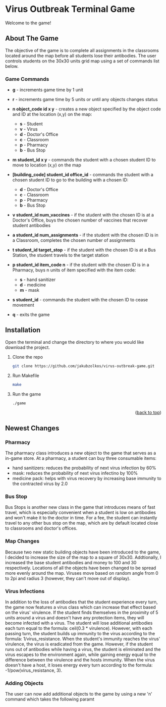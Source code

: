 # Virus Outbreak Terminal Game
Welcome to the game!

## About The Game
The objective of the game is to complete all assignments in the classrooms located around the map before all students lose their antibodies. The user controls students on the 30x30 units grid map using a set of commands list below. 

### Game Commands
- **g** - increments game time by 1 unit
- **r** - increments game time by 5 units or until any objects changes status
- **n object_code id x y** - creates a new object specified by the object code and ID at the location (x,y) on the map:
  - **s** - Student
  - **v** - Virus
  - **d** - Doctor's Office
  - **c** - Classroom
  - **p** - Pharmacy
  - **b** - Bus Stop
  
- **m student_id x y** - commands the student with a chosen student ID to move to location (x,y) on the map
- **[building_code] student_id office_id** - commands the student with a chosen student ID to go to the building with a chosen ID:
  - **d** - Doctor's Office
  - **c** - Classroom
  - **p** - Pharmacy
  - **b** - Bus Stop

- **v student_id num_vaccines** - if the student with the chosen ID is at a Doctor's Office, buys the chosen number of vaccines that recover student antibodies
- **a student_id num_assignments** - if the student with the chosen ID is in a Classroom, completes the chosen number of assignments
- **t student_id target_stop** - if the student with the chosen ID is at a Bus Station, the student travels to the target station
- **p student_id item_code n** - if the student with the chosen ID is in a Pharmacy, buys n units of item specified with the item code:
  - **s** - hand sanitizer
  - **d** - medicine
  - **m** - mask 


- **s student_id** - commands the student with the chosen ID to cease movement
- **q** - exits the game

## Installation

Open the terminal and change the directory to where you would like download the project.

1. Clone the repo
   ```sh
   git clone https://github.com/jakubzolkos/virus-outbreak-game.git
   ```
2. Run Makefile
   ```sh
   make
   ```
3. Run the game
   ```sh
   ./game
   ```

<p align="right">(<a href="#top">back to top</a>)</p>

## Newest Changes

### Pharmacy

The pharmacy class introduces a new object to the game that serves as a in-game store. At a pharmacy, a student can buy three consumable items:

- hand sanitizers: reduces the probability of next virus infection by 60%
- mask: reduces the probability of next virus infectino by 100%
- medicine pack: helps with virus recovery by increasing base immunity to the contracted virus by 2.0

### Bus Stop

Bus Stops is another new class in the game that introduces means of fast travel, which is especially convenient when a student is low on antibodies and won't make it to the doctor in time. For a fee, the student can instantly travel to any other bus stop on the map, which are by default located close to classrooms and doctor's offices.

### Map Changes

Because two new static building objects have been introduced to the game, I decided to increase the size of the map to a square of 30x30. Addtionally, I increased the base student antibodies and money to 100 and 30 respectively. Locations of all the objects have been changed to be spread more evenly around the map. Viruses move based on random angle from 0 to 2pi and radius 3 (however, they can't move out of display). 

### Virus Infections

In addition to the loss of antibodies that the student experience every turn, the game now features a virus class which can increase that effect based on the virus' virulence. If the student finds themselves in the proximity of 5 units around a virus and doesn't have any protection items, they will become infected with a virus. The student will lose additional antibodies each turn equal to the formula: ceil(0.3 * virulence). However, with each passing turn, the student builds up immunity to the virus according to the formula: 1/virus_resistance. When the student's immunity reaches the virus' virulence, the virus is eradicated from the game. However, if the student runs out of antibodies while having a virus, the student is eliminated and the virus escapes to the environment again, while gaining energy equal to the difference between the virulence and the hosts immunity. When the virus doesn't have a host, it loses energy every turn according to the formula: -1/pow(virus_resistance, 3). 

### Adding Objects

The user can now add additional objects to the game by using a new 'n' command which takes the following paramt
